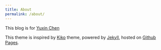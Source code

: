 ```yaml
---
title: About
permalink: /about/
---
```

This blog is for [Yuxin Chen](https://github.com/YuxinxinChen)

This theme is inspired by [Kiko](http://github.com/gfjaru/Kiko) theme, powered by [Jekyll](http://jekyllrb.com), hosted on [Github Pages](https://pages.github.com).


